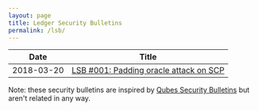 ```yaml
---
layout: page
title: Ledger Security Bulletins
permalink: /lsb/
---
```


| Date       | Title                                                           |
|------------|-----------------------------------------------------------------|
| 2018-03-20 | [LSB #001: Padding oracle attack on SCP](lsb/001)               |

Note: these security bulletins are inspired by
[Qubes Security Bulletins](https://www.qubes-os.org/security/bulletins/) but
aren't related in any way.
